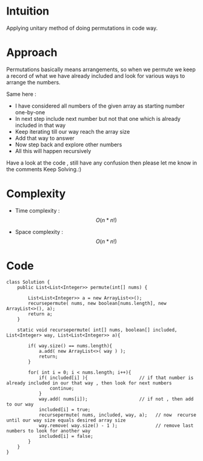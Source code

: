 # Intuition
<!-- Describe your first thoughts on how to solve this problem. -->
Applying unitary method of doing permutations in code way.

# Approach
<!-- Describe your approach to solving the problem. -->

Permutations basically means arrangements, so when we permute we keep a record of what we have already included and look for various ways to arrange the numbers.

Same here : 
-  I have considered all numbers of the given array as starting number one-by-one
-  In next step include next number but not that one which is already included in that way 
- Keep iterating till our way reach the array size
- Add that way to answer
- Now step back and explore other numbers
- All this will happen recursively





Have a look at the code , still have any confusion then please let me know in the comments
Keep Solving.:)
# Complexity
- Time complexity : $$O(n*n!)$$
<!-- Add your time complexity here, e.g. $$O(n)$$ -->

- Space complexity : $$O(n*n!)$$
<!-- Add your space complexity here, e.g. $$O(n)$$ -->

# Code
```
class Solution {
    public List<List<Integer>> permute(int[] nums) {
        
        List<List<Integer>> a = new ArrayList<>();
        recursepermute( nums, new boolean[nums.length], new ArrayList<>(), a);
        return a;
    }

    static void recursepermute( int[] nums, boolean[] included, List<Integer> way, List<List<Integer>> a){

        if( way.size() == nums.length){
            a.add( new ArrayList<>( way ) );
            return;
        }

        for( int i = 0; i < nums.length; i++){
            if( included[i] ){                   // if that number is already included in our that way , then look for next numbers
                continue;
            }
            way.add( nums[i]);                   // if not , then add to our way
            included[i] = true;
            recursepermute( nums, included, way, a);   // now  recurse until our way size equals desired array size
            way.remove( way.size() - 1 );              // remove last numbers to look for another way
            included[i] = false;
        }
    }
}
```
